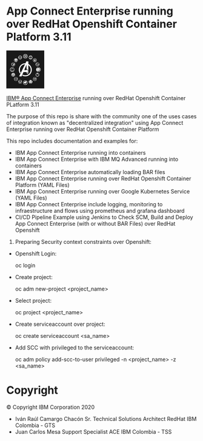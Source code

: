 # App Connect Enterprise running over RedHat Openshift Container Platform 3.11


<img src="./avengers.jpg" width="100" alt="IBM ACE logo"/>

[IBM® App Connect Enterprise](https://www.ibm.com/cloud/app-connect/enterprise) running over RedHat Openshift Container PLatform 3.11

The purpose of this repo is share with the community one of the uses cases of integration known as "decentralized integration" using App Connect Enterprise running over RedHat Openshift Container Platform

This repo includes documentation and examples for:
- IBM App Connect Enterprise running into containers
- IBM App Connect Enterprise with IBM MQ Advanced running into containers
- IBM App Connect Enterprise automatically loading BAR files
- IBM App Connect Enterprise running over RedHat Openshift Container Platform (YAML Files)
- IBM App Connect Enterprise running over Google Kubernetes Service (YAML Files)
- IBM App Connect Enterprise include logging, monitoring to infraestructure and flows using prometheus and grafana dashboard
- CI/CD Pipeline Example using Jenkins to Check SCM, Build and Deploy App Connect Enterprise (with or without BAR Files) over RedHat Openshift

1. Preparing Security context constraints over Openshift:

- Openshift Login:

  oc login 

- Create project:

  oc adm new-project <project_name>

- Select project:

  oc project <project_name>

- Create serviceaccount over project:

  oc create serviceaccount <sa_name>

- Add SCC with privileged to the serviceaccount:

  oc adm policy add-scc-to-user privileged -n <project_name> -z <sa_name>

 

# Copyright

© Copyright IBM Corporation 2020
- Iván Raúl Camargo Chacón Sr. Technical Solutions Architect RedHat IBM Colombia - GTS
- Juan Carlos Mesa Support Specialist ACE IBM Colombia - TSS
